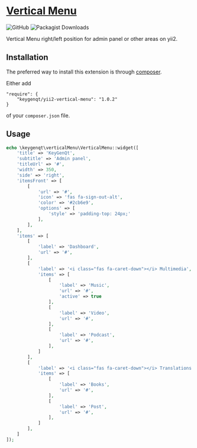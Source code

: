[Vertical Menu](http://keygenqt.com/work/yii2-vertical-menu)
===================

![GitHub](https://img.shields.io/github/license/keygenqt/yii2-autocomplete-ajax)
![Packagist Downloads](https://img.shields.io/packagist/dt/keygenqt/yii2-image-handler)

Vertical Menu right/left position for admin panel or other areas on yii2.

## Installation

The preferred way to install this extension is through [composer](http://getcomposer.org/download/).

Either add

```
"require": {
    "keygenqt/yii2-vertical-menu": "1.0.2"
}
```

of your `composer.json` file.

## Usage

```php
echo \keygenqt\verticalMenu\VerticalMenu::widget([
    'title' => 'KeyGenQt',
    'subtitle' => 'Admin panel',
    'titleUrl' => '#',
    'width' => 350,
    'side' => 'right',
    'itemsFront' => [
        [
            'url' => '#',
            'icon' => 'fas fa-sign-out-alt',
            'color' => '#2cb6e9',
            'options' => [
                'style' => 'padding-top: 24px;'
            ],
        ],
    ],
    'items' => [
        [
            'label' => 'Dashboard',
            'url' => '#',
        ],
        [
            'label' => '<i class="fas fa-caret-down"></i> Multimedia',
            'items' => [
                [
                    'label' => 'Music',
                    'url' => '#',
                    'active' => true
                ],
                [
                    'label' => 'Video',
                    'url' => '#',
                ],
                [
                    'label' => 'Podcast',
                    'url' => '#',
                ],
            ]
        ],
        [
            'label' => '<i class="fas fa-caret-down"></i> Translations',
            'items' => [
                [
                    'label' => 'Books',
                    'url' => '#',
                ],
                [
                    'label' => 'Post',
                    'url' => '#',
                ],
            ]
        ],
    ]
]);
```
